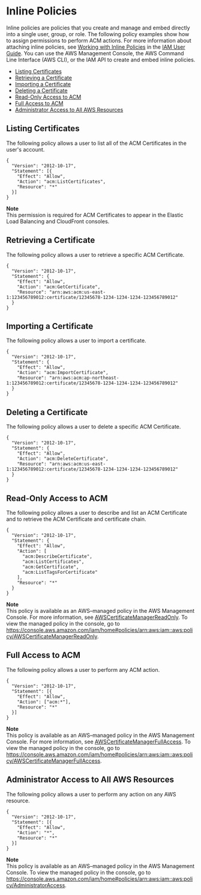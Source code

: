 # Inline Policies<a name="authen-inlinepolicies"></a>

 Inline policies are policies that you create and manage and embed directly into a single user, group, or role\. The following policy examples show how to assign permissions to perform ACM actions\. For more information about attaching inline policies, see [Working with Inline Policies](http://docs.aws.amazon.com/IAM/latest/UserGuide/access_policies_inline-using.html) in the [IAM User Guide](http://docs.aws.amazon.com/IAM/latest/UserGuide/)\. You can use the AWS Management Console, the AWS Command Line Interface \(AWS CLI\), or the IAM API to create and embed inline policies\. 


+ [Listing Certificates](#policy-list-certificates)
+ [Retrieving a Certificate](#policy-retrieve-certificates)
+ [Importing a Certificate](#policy-import-certificate)
+ [Deleting a Certificate](#policy-delete-certificates)
+ [Read\-Only Access to ACM](#policy-acm-read-only)
+ [Full Access to ACM](#policy-acm-full-access)
+ [Administrator Access to All AWS Resources](#policy-aws-administrator)

## Listing Certificates<a name="policy-list-certificates"></a>

 The following policy allows a user to list all of the ACM Certificates in the user's account\. 

```
{
  "Version": "2012-10-17",
  "Statement": [{
    "Effect": "Allow",
    "Action": "acm:ListCertificates",
    "Resource": "*"
  }]
}
```

**Note**  
 This permission is required for ACM Certificates to appear in the Elastic Load Balancing and CloudFront consoles\. 

## Retrieving a Certificate<a name="policy-retrieve-certificates"></a>

 The following policy allows a user to retrieve a specific ACM Certificate\. 

```
{
  "Version": "2012-10-17",
  "Statement": {
    "Effect": "Allow",
    "Action": "acm:GetCertificate",
    "Resource": "arn:aws:acm:us-east-1:123456789012:certificate/12345678-1234-1234-1234-123456789012"
  }
}
```

## Importing a Certificate<a name="policy-import-certificate"></a>

The following policy allows a user to import a certificate\. 

```
{
  "Version": "2012-10-17",
  "Statement": {
    "Effect": "Allow",
    "Action": "acm:ImportCertificate",
    "Resource": "arn:aws:acm:ap-northeast-1:123456789012:certificate/12345678-1234-1234-1234-123456789012"
  }
}
```

## Deleting a Certificate<a name="policy-delete-certificates"></a>

 The following policy allows a user to delete a specific ACM Certificate\. 

```
{
  "Version": "2012-10-17",
  "Statement": {
    "Effect": "Allow",
    "Action": "acm:DeleteCertificate",
    "Resource": "arn:aws:acm:us-east-1:123456789012:certificate/12345678-1234-1234-1234-123456789012"
  }
}
```

## Read\-Only Access to ACM<a name="policy-acm-read-only"></a>

 The following policy allows a user to describe and list an ACM Certificate and to retrieve the ACM Certificate and certificate chain\. 

```
{
  "Version": "2012-10-17",
  "Statement": {
    "Effect": "Allow",
    "Action": [
      "acm:DescribeCertificate",
      "acm:ListCertificates",
      "acm:GetCertificate",
      "acm:ListTagsForCertificate"
    ],
    "Resource": "*"
  }
}
```

**Note**  
This policy is available as an AWS–managed policy in the AWS Management Console\. For more information, see [AWSCertificateManagerReadOnly](authen-awsmanagedpolicies.md#acm-read-only-managed-policy)\. To view the managed policy in the console, go to [https://console\.aws\.amazon\.com/iam/home\#policies/arn:aws:iam::aws:policy/AWSCertificateManagerReadOnly](https://console.aws.amazon.com/iam/home#policies/arn:aws:iam::aws:policy/AWSCertificateManagerReadOnly)\. 

## Full Access to ACM<a name="policy-acm-full-access"></a>

 The following policy allows a user to perform any ACM action\. 

```
{
  "Version": "2012-10-17",
  "Statement": [{
    "Effect": "Allow",
    "Action": ["acm:*"],
    "Resource": "*"
  }]
}
```

**Note**  
 This policy is available as an AWS–managed policy in the AWS Management Console\. For more information, see [AWSCertificateManagerFullAccess](authen-awsmanagedpolicies.md#acm-full-access-managed-policy)\. To view the managed policy in the console, go to [https://console\.aws\.amazon\.com/iam/home\#policies/arn:aws:iam::aws:policy/AWSCertificateManagerFullAccess](https://console.aws.amazon.com/iam/home#policies/arn:aws:iam::aws:policy/AWSCertificateManagerFullAccess)\. 

## Administrator Access to All AWS Resources<a name="policy-aws-administrator"></a>

 The following policy allows a user to perform any action on any AWS resource\. 

```
{
  "Version": "2012-10-17",
  "Statement": [{
    "Effect": "Allow",
    "Action": "*",
    "Resource": "*"
  }]
}
```

**Note**  
This policy is available as an AWS–managed policy in the AWS Management Console\. To view the managed policy in the console, go to [https://console\.aws\.amazon\.com/iam/home\#policies/arn:aws:iam::aws:policy/AdministratorAccess](https://console.aws.amazon.com/iam/home#policies/arn:aws:iam::aws:policy/AdministratorAccess)\. 